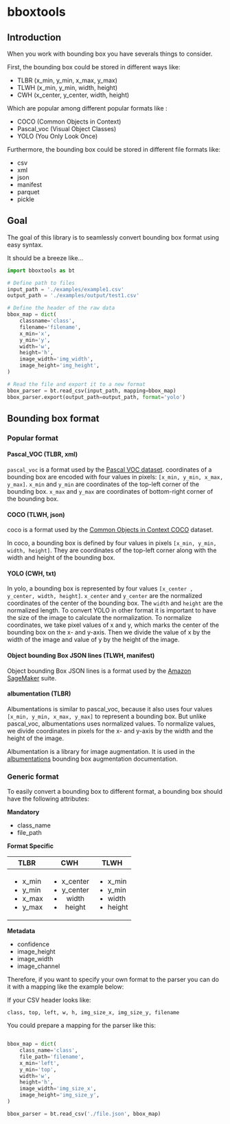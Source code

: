 # bboxtools

## Introduction

When you work with bounding box you have severals things to consider.

First, the bounding box could be stored in different ways like:

- TLBR (x_min, y_min, x_max, y_max)
- TLWH (x_min, y_min, width, height)
- CWH (x_center, y_center, width, height)

Which are popular among different popular formats like :

- COCO (Common Objects in Context)
- Pascal_voc (Visual Object Classes)
- YOLO (You Only Look Once)

Furthermore, the bounding box could be stored in different file formats like:

- csv
- xml
- json
- manifest
- parquet
- pickle

## Goal

The goal of this library is to seamlessly convert bounding box format using easy syntax.

It should be a breeze like...

```python
import bboxtools as bt

# Define path to files
input_path = './examples/example1.csv'
output_path = './examples/output/test1.csv'

# Define the header of the raw data
bbox_map = dict(
    classname='class',
    filename='filename',
    x_min='x',
    y_min='y',
    width='w',
    height='h',
    image_width='img_width',
    image_height='img_height',
)

# Read the file and export it to a new format
bbox_parser = bt.read_csv(input_path, mapping=bbox_map)
bbox_parser.export(output_path=output_path, format='yolo')
```

## Bounding box format

### Popular format

#### Pascal_VOC (TLBR, xml)

`pascal_voc` is a format used by the [Pascal VOC dataset](http://host.robots.ox.ac.uk/pascal/VOC/). coordinates of a bounding box are encoded with four values in pixels: `[x_min, y_min, x_max, y_max]`. `x_min` and `y_min` are coordinates of the top-left corner of the bounding box. `x_max` and `y_max` are coordinates of bottom-right corner of the bounding box.

#### COCO (TLWH, json)

coco is a format used by the [Common Objects in Context COCO](http://cocodataset.org/) dataset.

In coco, a bounding box is defined by four values in pixels `[x_min, y_min, width, height]`. They are coordinates of the top-left corner along with the width and height of the bounding box.

#### YOLO (CWH, txt)

In yolo, a bounding box is represented by four values `[x_center , y_center, width, height]`. `x_center` and `y_center` are the normalized coordinates of the center of the bounding box. The `width` and `height` are the normalized length. To convert YOLO in other format it is important to have the size of the image to calculate the normalization.
To normalize coordinates, we take pixel values of x and y, which marks the center of the bounding box on the x- and y-axis. Then we divide the value of x by the width of the image and value of y by the height of the image.

#### Object bounding Box JSON lines (TLWH, manifest)

Object bounding Box JSON lines is a format used by the [Amazon SageMaker](https://docs.aws.amazon.com/sagemaker/latest/dg/sms-data.html) suite.

#### albumentation (TLBR)

Albumentations is similar to pascal_voc, because it also uses four values `[x_min, y_min, x_max, y_max]` to represent a bounding box. But unlike pascal_voc, albumentations uses normalized values. To normalize values, we divide coordinates in pixels for the x- and y-axis by the width and the height of the image.

Albumentation is a library for image augmentation. It is used in the [albumentations](https://albumentations.ai/docs/getting_started/bounding_boxes_augmentation/) bounding box augmentation documentation.

### Generic format

To easily convert a bounding box to different format, a bounding box should have the following attributes:

**Mandatory**

- class_name
- file_path

**Format Specific**

| TLBR                                                                                          |                                   CWH                                    | TLWH                                                                         |
| --------------------------------------------------------------------------------------------- | :----------------------------------------------------------------------: | ---------------------------------------------------------------------------- |
| <ul><li>x_min</li><li>y_min</li><li>x_max</li><li>y_max</li></ul> | <ul><li>x_center</li><li>y_center</li><li>width</li><li>height</li></ul> | <ul><li>x_min</li><li>y_min</li><li>width</li><li>height</li></ul> |

**Metadata**

- confidence
- image_height
- image_width
- image_channel

Therefore, if you want to specify your own format to the parser you can do it with a mapping like the example below:

If your CSV header looks like:

`class, top, left, w, h, img_size_x, img_size_y, filename`

You could prepare a mapping for the parser like this:

```Python

bbox_map = dict(
    class_name='class',
    file_path='filename',
    x_min='left',
    y_min='top',
    width='w',
    height='h',
    image_width='img_size_x',
    image_height='img_size_y',
)

bbox_parser = bt.read_csv('./file.json', bbox_map)
```
